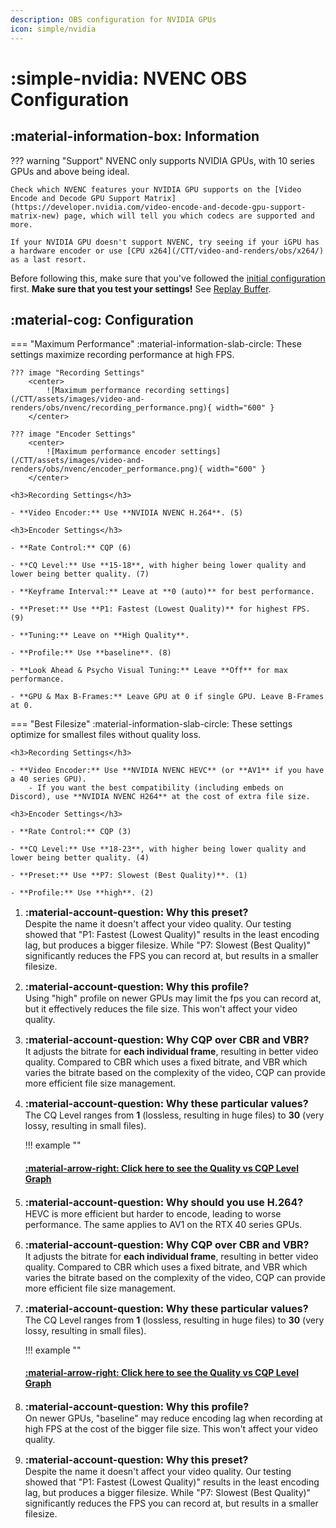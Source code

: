 ```yaml
---
description: OBS configuration for NVIDIA GPUs
icon: simple/nvidia
---
```


<div class="annotate" markdown>

# :simple-nvidia: NVENC OBS Configuration

## :material-information-box: Information

??? warning "Support"
    NVENC only supports NVIDIA GPUs, with 10 series GPUs and above being ideal.
    
    Check which NVENC features your NVIDIA GPU supports on the [Video Encode and Decode GPU Support Matrix](https://developer.nvidia.com/video-encode-and-decode-gpu-support-matrix-new) page, which will tell you which codecs are supported and more.
    
    If your NVIDIA GPU doesn't support NVENC, try seeing if your iGPU has a hardware encoder or use [CPU x264](/CTT/video-and-renders/obs/x264/) as a last resort.

Before following this, make sure that you've followed the [initial configuration](/CTT/video-and-renders/obs/) first. **Make sure that you test your settings!** See [Replay Buffer](/CTT/video-and-renders/obs/#replay-buffer).

## :material-cog: Configuration

=== "Maximum Performance"
    :material-information-slab-circle: These settings maximize recording performance at high FPS.

    ??? image "Recording Settings"
        <center>
            ![Maximum performance recording settings](/CTT/assets/images/video-and-renders/obs/nvenc/recording_performance.png){ width="600" }
        </center>

    ??? image "Encoder Settings"
        <center>
            ![Maximum performance encoder settings](/CTT/assets/images/video-and-renders/obs/nvenc/encoder_performance.png){ width="600" }
        </center>

    <h3>Recording Settings</h3>

    - **Video Encoder:** Use **NVIDIA NVENC H.264**. (5)  

    <h3>Encoder Settings</h3>

    - **Rate Control:** CQP (6)

    - **CQ Level:** Use **15-18**, with higher being lower quality and lower being better quality. (7)

    - **Keyframe Interval:** Leave at **0 (auto)** for best performance.

    - **Preset:** Use **P1: Fastest (Lowest Quality)** for highest FPS. (9)

    - **Tuning:** Leave on **High Quality**.

    - **Profile:** Use **baseline**. (8)

    - **Look Ahead & Psycho Visual Tuning:** Leave **Off** for max performance. 

    - **GPU & Max B-Frames:** Leave GPU at 0 if single GPU. Leave B-Frames at 0.

=== "Best Filesize"
    :material-information-slab-circle: These settings optimize for smallest files without quality loss.
    
    <h3>Recording Settings</h3>

    - **Video Encoder:** Use **NVIDIA NVENC HEVC** (or **AV1** if you have a 40 series GPU).
        - If you want the best compatibility (including embeds on Discord), use **NVIDIA NVENC H264** at the cost of extra file size.

    <h3>Encoder Settings</h3>

    - **Rate Control:** CQP (3)

    - **CQ Level:** Use **18-23**, with higher being lower quality and lower being better quality. (4)

    - **Preset:** Use **P7: Slowest (Best Quality)**. (1)

    - **Profile:** Use **high**. (2)

</div>

<!-- some things are duplicated as seemingly you can't use an annoation twice -->

1. <font size="3">**:material-account-question: Why this preset?**</font>  
Despite the name it doesn't affect your video quality. Our testing showed that "P1: Fastest (Lowest Quality)" results in the least encoding lag, but produces a bigger filesize. While "P7: Slowest (Best Quality)" significantly reduces the FPS you can record at, but results in a smaller filesize.

2. <font size="3">**:material-account-question: Why this profile?**</font>  
Using "high" profile on newer GPUs may limit the fps you can record at, but it effectively reduces the file size. This won't affect your video quality.

3. <font size="3">**:material-account-question: Why CQP over CBR and VBR?**</font>  
It adjusts the bitrate for **each individual frame**, resulting in better video quality. Compared to CBR which uses a fixed bitrate, and VBR which varies the bitrate based on the complexity of the video, CQP can provide more efficient file size management.

4. <font size="3">**:material-account-question: Why these particular values?**</font>  
The CQ Level ranges from **1** (lossless, resulting in huge files) to **30** (very lossy, resulting in small files).  

    !!! example ""
        <h4>[:material-arrow-right: Click here to see the Quality vs CQP Level Graph](/CTT/assets/images/video-and-renders/obs/nvenc/quality_vs_cqp.png)</h4>

5. <font size="3">**:material-account-question: Why should you use H.264?**</font>  
HEVC is more efficient but harder to encode, leading to worse performance. The same applies to AV1 on the RTX 40 series GPUs.

6. <font size="3">**:material-account-question: Why CQP over CBR and VBR?**</font>  
It adjusts the bitrate for **each individual frame**, resulting in better video quality. Compared to CBR which uses a fixed bitrate, and VBR which varies the bitrate based on the complexity of the video, CQP can provide more efficient file size management.

7. <font size="3">**:material-account-question: Why these particular values?**</font>  
The CQ Level ranges from **1** (lossless, resulting in huge files) to **30** (very lossy, resulting in small files).  

    !!! example ""
        <h4>[:material-arrow-right: Click here to see the Quality vs CQP Level Graph](/CTT/assets/images/video-and-renders/obs/nvenc/quality_vs_cqp.png)</h4>

8. <font size="3">**:material-account-question: Why this profile?**</font>  
On newer GPUs, "baseline" may reduce encoding lag when recording at high FPS at the cost of the bigger file size. This won't affect your video quality.

9. <font size="3">**:material-account-question: Why this preset?**</font>  
Despite the name it doesn't affect your video quality. Our testing showed that "P1: Fastest (Lowest Quality)" results in the least encoding lag, but produces a bigger filesize. While "P7: Slowest (Best Quality)" significantly reduces the FPS you can record at, but results in a smaller filesize.
